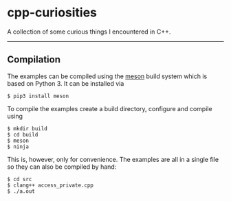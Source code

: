 # cpp-curiosities

A collection of some curious things I encountered in C++. 

***

## Compilation 

The examples can be compiled using the [meson][1] build system which is based on 
Python 3. It can be installed via 

```
$ pip3 install meson
```

To compile the examples create a build directory, configure and compile using 

```
$ mkdir build
$ cd build 
$ meson
$ ninja
```

This is, however, only for convenience. The examples are all in a single file so they can also be 
compiled by hand: 

```
$ cd src 
$ clang++ access_private.cpp
$ ./a.out
```

[1]: https://mesonbuild.com/ 
